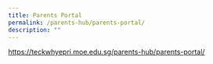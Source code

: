 ```yaml
---
title: Parents Portal
permalink: /parents-hub/parents-portal/
description: ""
---
```

<p><a href="https://teckwhyepri.moe.edu.sg/parents-hub/parents-portal/">https://teckwhyepri.moe.edu.sg/parents-hub/parents-portal/</a></p>
